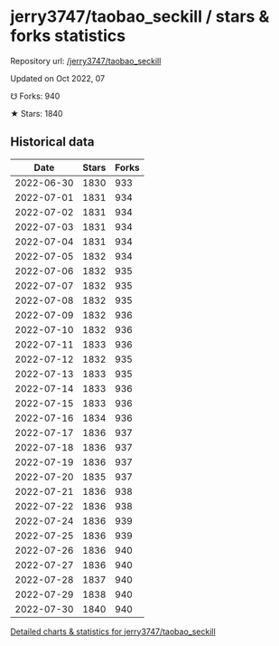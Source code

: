 # jerry3747/taobao_seckill / stars & forks statistics

Repository url: [/jerry3747/taobao_seckill](https://github.com/jerry3747/taobao_seckill)

Updated on Oct 2022, 07

☋ Forks: 940

★ Stars: 1840

## Historical data
| Date | Stars | Forks |
|------|-------|-------|
| 2022-06-30 | 1830 | 933 | 
| 2022-07-01 | 1831 | 934 | 
| 2022-07-02 | 1831 | 934 | 
| 2022-07-03 | 1831 | 934 | 
| 2022-07-04 | 1831 | 934 | 
| 2022-07-05 | 1832 | 934 | 
| 2022-07-06 | 1832 | 935 | 
| 2022-07-07 | 1832 | 935 | 
| 2022-07-08 | 1832 | 935 | 
| 2022-07-09 | 1832 | 936 | 
| 2022-07-10 | 1832 | 936 | 
| 2022-07-11 | 1833 | 936 | 
| 2022-07-12 | 1832 | 935 | 
| 2022-07-13 | 1833 | 935 | 
| 2022-07-14 | 1833 | 936 | 
| 2022-07-15 | 1833 | 936 | 
| 2022-07-16 | 1834 | 936 | 
| 2022-07-17 | 1836 | 937 | 
| 2022-07-18 | 1836 | 937 | 
| 2022-07-19 | 1836 | 937 | 
| 2022-07-20 | 1835 | 937 | 
| 2022-07-21 | 1836 | 938 | 
| 2022-07-22 | 1836 | 938 | 
| 2022-07-24 | 1836 | 939 | 
| 2022-07-25 | 1836 | 939 | 
| 2022-07-26 | 1836 | 940 | 
| 2022-07-27 | 1836 | 940 | 
| 2022-07-28 | 1837 | 940 | 
| 2022-07-29 | 1838 | 940 | 
| 2022-07-30 | 1840 | 940 | 


[Detailed charts & statistics for jerry3747/taobao_seckill](https://reviewgithub.com/rep/jerry3747/taobao_seckill)
